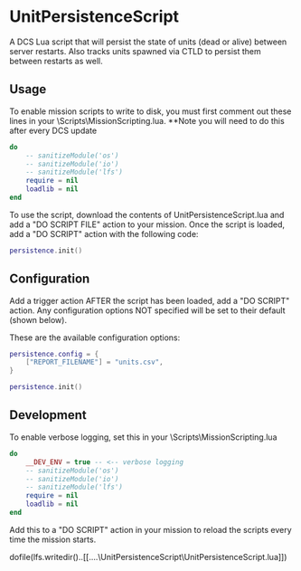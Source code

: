 # UnitPersistenceScript

A DCS Lua script that will persist the state of units (dead or alive) between server restarts. Also tracks units spawned via CTLD to persist them between restarts as well.

## Usage

To enable mission scripts to write to disk, you must first comment out these lines in your <DCS install directory>\Scripts\MissionScripting.lua. \*\*Note you will need to do this after every DCS update

```lua
do
    -- sanitizeModule('os')
    -- sanitizeModule('io')
    -- sanitizeModule('lfs')
    require = nil
    loadlib = nil
end
```

To use the script, download the contents of UnitPersistenceScript.lua and add a "DO SCRIPT FILE" action to your mission. Once the script is loaded, add a "DO SCRIPT" action with the following code:

```lua
persistence.init()
```

## Configuration

Add a trigger action AFTER the script has been loaded, add a "DO SCRIPT" action. Any configuration options NOT specified will be set to their default (shown below).

These are the available configuration options:

```lua
persistence.config = {
    ["REPORT_FILENAME"] = "units.csv",
}

persistence.init()
```

## Development

To enable verbose logging, set this in your <DCS install directory>\Scripts\MissionScripting.lua

```lua
do
    __DEV_ENV = true -- <-- verbose logging
    -- sanitizeModule('os')
    -- sanitizeModule('io')
    -- sanitizeModule('lfs')
    require = nil
    loadlib = nil
end
```

Add this to a "DO SCRIPT" action in your mission to reload the scripts every time the mission starts.

dofile(lfs.writedir()..[[..\..\UnitPersistenceScript\UnitPersistenceScript.lua]])
